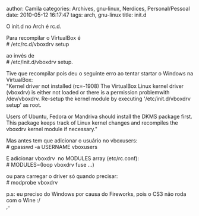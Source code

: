 author: Camila
categories: Archives, gnu-linux, Nerdices, Personal/Pessoal
date: 2010-05-12 16:17:47
tags: arch, gnu-linux
title: init.d

<p>O init.d no Arch é rc.d.</p>
<p>Para recompilar o VirtualBox é<br />
# /etc/rc.d/vboxdrv setup</p>
<p>ao invés de<br />
# /etc/init.d/vboxdrv setup.</p>
<p>Tive que recompilar pois deu o seguinte erro ao tentar startar o Windows na VirtualBox:<br />
"Kernel driver not installed (rc=-1908) The VirtualBox Linux kernel driver (vboxdrv) is either not loaded or there is a permission problemwith /dev/vboxdrv. Re-setup the kernel module by executing '/etc/init.d/vboxdrv setup' as root.</p>
<p>Users of Ubuntu, Fedora or Mandriva should install the DKMS package first. This package keeps track of Linux kernel changes and recompiles the vboxdrv kernel module if necessary."</p>
<p>Mas antes tem que adicionar o usuário no vboxusers:<br />
# gpasswd -a USERNAME vboxusers</p>
<p>E adicionar vboxdrv  no MODULES array (etc/rc.conf):<br />
# MODULES=(loop vboxdrv fuse ...)</p>
<p>ou para carregar o driver só quando precisar:<br />
# modprobe vboxdrv</p>
<p>p.s: eu preciso do Windows por causa do Fireworks, pois o CS3 não roda com o Wine :/<br />,-

